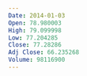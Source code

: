 ```yaml
---
Date: 2014-01-03
Open: 78.980003
High: 79.099998
Low: 77.204285
Close: 77.28286
Adj Close: 66.235268
Volume: 98116900
---
```

